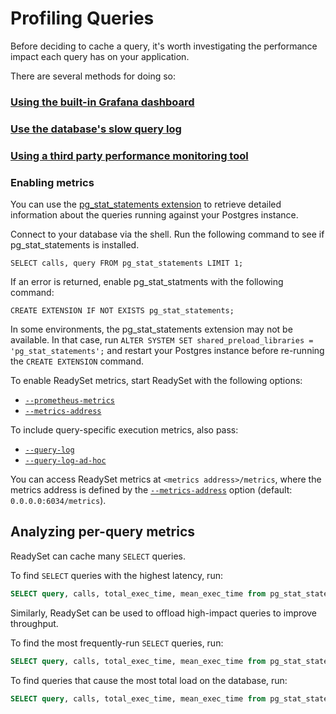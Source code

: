 # Profiling Queries

Before deciding to cache a query, it's worth investigating the performance impact each query has on your application.

There are several methods for doing so:

### [Using the built-in Grafana dashboard](/cache/profiling-queries/view-query-metrics-with-grafana-wip)

### [Use the database's slow query log](/cache/profiling-queries/view-query-metrics-with-the-databases-slow-query-log)

### [Using a third party performance monitoring tool](/cache/profiling-queries/view-query-metrics-with-3rd-party-providers-wip)

### Enabling metrics

You can use the [pg_stat_statements extension](https://www.postgresql.org/docs/current/pgstatstatements.html) to retrieve detailed information about the queries running against your Postgres instance.

Connect to your database via the shell. Run the following command to see if pg_stat_statements is installed.

```
SELECT calls, query FROM pg_stat_statements LIMIT 1;
```

If an error is returned, enable pg_stat_statments with the following command:

```
CREATE EXTENSION IF NOT EXISTS pg_stat_statements;
```

In some environments, the pg_stat_statements extension may not be available. In that case, run `ALTER SYSTEM SET shared_preload_libraries = 'pg_stat_statements';` and restart your Postgres instance before re-running the `CREATE EXTENSION` command.

To enable ReadySet metrics, start ReadySet with the following options:

- [`--prometheus-metrics`](/using/cli/readyset/#--prometheus-metrics)
- [`--metrics-address`](/using/cli/readyset/#--metrics-address)

To include query-specific execution metrics, also pass:

- [`--query-log`](/using/cli/readyset/#--query-log)
- [`--query-log-ad-hoc`](/using/cli/readyset/#--query-log-ad-hoc)

You can access ReadySet metrics at `<metrics address>/metrics`, where the metrics address is defined by the [`--metrics-address`](/using/cli/readyset/#--metrics-address) option (default: `0.0.0.0:6034/metrics`).

## Analyzing per-query metrics

ReadySet can cache many `SELECT` queries.

To find `SELECT` queries with the highest latency, run:

```sql
SELECT query, calls, total_exec_time, mean_exec_time from pg_stat_statements WHERE query ILIKE '%SELECT%' order by mean_exec_time DESC;
```

Similarly, ReadySet can be used to offload high-impact queries to improve throughput.

To find the most frequently-run `SELECT` queries, run:

```sql
SELECT query, calls, total_exec_time, mean_exec_time from pg_stat_statements WHERE query ILIKE '%SELECT%' order by calls DESC;
```

To find queries that cause the most total load on the database, run:

```sql
SELECT query, calls, total_exec_time, mean_exec_time from pg_stat_statements WHERE query ILIKE '%SELECT%' order by total_exec_time DESC;
```